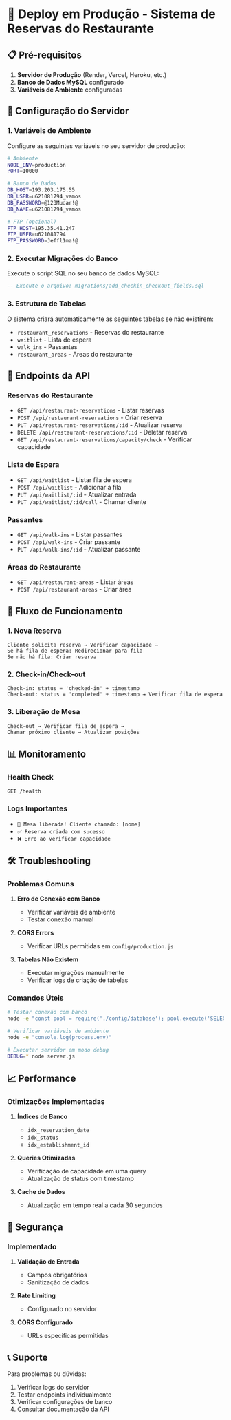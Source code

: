 # 🚀 Deploy em Produção - Sistema de Reservas do Restaurante

## 📋 Pré-requisitos

1. **Servidor de Produção** (Render, Vercel, Heroku, etc.)
2. **Banco de Dados MySQL** configurado
3. **Variáveis de Ambiente** configuradas

## 🔧 Configuração do Servidor

### 1. Variáveis de Ambiente

Configure as seguintes variáveis no seu servidor de produção:

```bash
# Ambiente
NODE_ENV=production
PORT=10000

# Banco de Dados
DB_HOST=193.203.175.55
DB_USER=u621081794_vamos
DB_PASSWORD=@123Mudar!@
DB_NAME=u621081794_vamos

# FTP (opcional)
FTP_HOST=195.35.41.247
FTP_USER=u621081794
FTP_PASSWORD=Jeffl1ma!@
```

### 2. Executar Migrações do Banco

Execute o script SQL no seu banco de dados MySQL:

```sql
-- Execute o arquivo: migrations/add_checkin_checkout_fields.sql
```

### 3. Estrutura de Tabelas

O sistema criará automaticamente as seguintes tabelas se não existirem:

- `restaurant_reservations` - Reservas do restaurante
- `waitlist` - Lista de espera
- `walk_ins` - Passantes
- `restaurant_areas` - Áreas do restaurante

## 🎯 Endpoints da API

### Reservas do Restaurante

- `GET /api/restaurant-reservations` - Listar reservas
- `POST /api/restaurant-reservations` - Criar reserva
- `PUT /api/restaurant-reservations/:id` - Atualizar reserva
- `DELETE /api/restaurant-reservations/:id` - Deletar reserva
- `GET /api/restaurant-reservations/capacity/check` - Verificar capacidade

### Lista de Espera

- `GET /api/waitlist` - Listar fila de espera
- `POST /api/waitlist` - Adicionar à fila
- `PUT /api/waitlist/:id` - Atualizar entrada
- `PUT /api/waitlist/:id/call` - Chamar cliente

### Passantes

- `GET /api/walk-ins` - Listar passantes
- `POST /api/walk-ins` - Criar passante
- `PUT /api/walk-ins/:id` - Atualizar passante

### Áreas do Restaurante

- `GET /api/restaurant-areas` - Listar áreas
- `POST /api/restaurant-areas` - Criar área

## 🔄 Fluxo de Funcionamento

### 1. Nova Reserva
```
Cliente solicita reserva → Verificar capacidade → 
Se há fila de espera: Redirecionar para fila
Se não há fila: Criar reserva
```

### 2. Check-in/Check-out
```
Check-in: status = 'checked-in' + timestamp
Check-out: status = 'completed' + timestamp → Verificar fila de espera
```

### 3. Liberação de Mesa
```
Check-out → Verificar fila de espera → 
Chamar próximo cliente → Atualizar posições
```

## 📊 Monitoramento

### Health Check
```
GET /health
```

### Logs Importantes
- `🔔 Mesa liberada! Cliente chamado: [nome]`
- `✅ Reserva criada com sucesso`
- `❌ Erro ao verificar capacidade`

## 🛠️ Troubleshooting

### Problemas Comuns

1. **Erro de Conexão com Banco**
   - Verificar variáveis de ambiente
   - Testar conexão manual

2. **CORS Errors**
   - Verificar URLs permitidas em `config/production.js`

3. **Tabelas Não Existem**
   - Executar migrações manualmente
   - Verificar logs de criação de tabelas

### Comandos Úteis

```bash
# Testar conexão com banco
node -e "const pool = require('./config/database'); pool.execute('SELECT 1').then(() => console.log('OK')).catch(console.error)"

# Verificar variáveis de ambiente
node -e "console.log(process.env)"

# Executar servidor em modo debug
DEBUG=* node server.js
```

## 📈 Performance

### Otimizações Implementadas

1. **Índices de Banco**
   - `idx_reservation_date`
   - `idx_status`
   - `idx_establishment_id`

2. **Queries Otimizadas**
   - Verificação de capacidade em uma query
   - Atualização de status com timestamp

3. **Cache de Dados**
   - Atualização em tempo real a cada 30 segundos

## 🔐 Segurança

### Implementado

1. **Validação de Entrada**
   - Campos obrigatórios
   - Sanitização de dados

2. **Rate Limiting**
   - Configurado no servidor

3. **CORS Configurado**
   - URLs específicas permitidas

## 📞 Suporte

Para problemas ou dúvidas:
1. Verificar logs do servidor
2. Testar endpoints individualmente
3. Verificar configurações de banco
4. Consultar documentação da API
